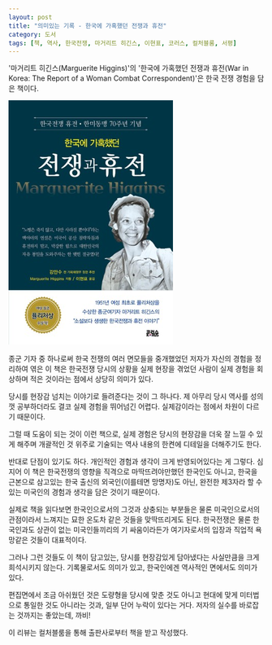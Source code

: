 ```yaml
---
layout: post
title: "의미있는 기록 - 한국에 가혹했던 전쟁과 휴전"
category: 도서
tags: [책, 역사, 한국전쟁, 마거리트 히긴스, 이현표, 코러스, 컬처블룸, 서평]
---
```


'마거리트 히긴스(Marguerite Higgins)'의
'한국에 가혹했던 전쟁과 휴전(War in Korea: The Report of a Woman Combat Correspondent)'은
한국 전쟁 경험을 담은 책이다.

![표지](/images/book/war-in-korea-the-report-of-a-woman-combat-correspondent-book-h480.jpg)

종군 기자 중 하나로써
한국 전쟁의 여러 면모들을 중개했었던 저자가
자신의 경험을 정리하여 엮은 이 책은
한국전쟁 당시의 상황을
실제 현장을 겪었던 사람이
실제 경험을 회상하며 적은 것이라는 점에서 상당히 의미가 있다.

당시를 현장감 넘치는 이야기로 들려준다는 것이 그 하나다.
제 아무리 당시 역사를 성의껏 공부하더라도
결코 실제 경험을 뛰어넘긴 어렵다.
실제감이라는 점에서 차원이 다르기 때문이다.

그럴 때 도움이 되는 것이 이런 책으로,
실제 경험은 당시의 현장감을 더욱 잘 느낄 수 있게 해주며
개괄적인 것 위주로 기술되는 역사 내용의 한켠에
디테일을 더해주기도 한다.

반대로 단점이 있기도 하다.
개인적인 경험과 생각이 크게 반영되어있다는 게 그렇다.
심지어 이 책은 한국전쟁의 영향을 직격으로 마딱뜨려야만했던 한국인도 아니고,
한국을 근본으로 삼고있는 한국 출신의 외국인(이를테면 망명자)도 아닌,
완전한 제3자라 할 수 있는 미국인의 경험과 생각을 담은 것이기 때문이다.

실제로 책을 읽다보면 한국인으로서의 그것과 상충되는 부분들은 물론
미국인으로서의 관점이라서 느껴지는 묘한 온도차 같은 것들을 맞딱뜨리게도 된다.
한국전쟁은 물론 한국인과도 상관이 없는 미국인들끼리의 기 싸움이라든가
여기자로서의 입장과 직업적 욕망같은 것들이 대표적이다.

그러나 그런 것들도 이 책이 담고있는, 당시를 현장감있게 담아냈다는 사실만큼을 크게 희석시키지 않는다.
기록물로서도 의미가 있고, 한국인에겐 역사적인 면에서도 의미가 있다.

편집면에서 조금 아쉬웠던 것은 도량형을 당시에 맞춘 것도 아니고 현대에 맞게 미터법으로 통일한 것도 아니라는 것과,
일부 단어 누락이 있다는 거다.
저자의 실수를 바로잡는 것까지는 좋았는데, 까비!



<div class="im im-info">
이 리뷰는 컬처블룸을 통해 출판사로부터 책을 받고 작성했다.
</div>
